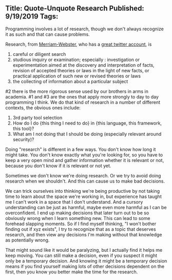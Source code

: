 Title: Quote-Unquote Research
Published: 9/19/2019
Tags: 
---
Programming involves a lot of research, though we don't always recognize it as such and that can cause problems.

Research, from [Merriam-Webster](https://www.merriam-webster.com/dictionary/research), who has a [great twitter account](https://twitter.com/MerriamWebster), is 

1. careful or diligent search
2. studious inquiry or examination; especially : investigation or experimentation aimed at the discovery and interpretation of facts, revision of accepted theories or laws in the light of new facts, or practical application of such new or revised theories or laws
3. the collecting of information about a particular subject

#2 there is the more rigorous sense used by our brothers in arms in academia.  #1 and #3 are the ones that apply more strongly to day to day programming I think.  We do that kind of research in a number of different contexts, the obvious ones include:

1. 3rd party tool selection
2. How do I do {this thing I need to do} in {this language, this framework, this tool}?
3. What am I not doing that I should be doing (especially relevant around security)?

Doing "research" is different in a few ways.  You don't know how long it might take.  You don't know exactly what you're looking for, so you have to keep a very open mind and gather information whether it is relevant or not, because you don't know if it is relevant or not yet.  

Sometimes we don't know we're doing research.  Or we try to avoid doing research when we shouldn't.  And this can cause us to make bad decisions.  

We can trick ourselves into thinking we're being productive by not taking time to learn about the space we're working in, but experience has taught me I can't work in a space that I don't understand.  And a cursory understanding can be just as harmful, maybe even more harmful as I can be overconfident.  I end up making decisions that later turn out to be so obviously wrong when I learn something new.  This can lead to some forehead slapping moments.  So if I find myself thinking, "I won't bother finding out if xyz exists", I try to recognize that as a topic that deserves research, and then view any decisions I'm making without that knowledge as potentially wrong.

That might sound like it would be paralyzing, but I actually find it helps me keep moving.  You can still make a decision, even if you suspect it might only be a temporary decision.  And knowing it might be a temporary decision means if you find yourself making lots of other decisions dependent on the first, then you know you better make the time for the research.